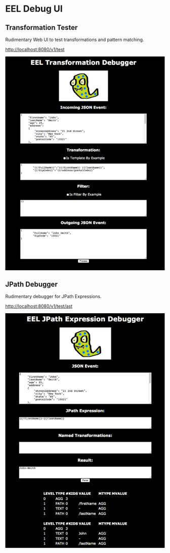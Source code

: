 # EEL Debug UI

## Transformation Tester

Rudimentary Web UI to test transformations and pattern matching.

[http://localhost:8080/v1/test](http://localhost:8080/v1/test)

![](debug_transformation.png)

## JPath Debugger

Rudimentary debugger for JPath Expressions.

[http://localhost:8080/v1/test/ast](http://localhost:8080/v1/test/ast)

![](debug_jpath.png)

